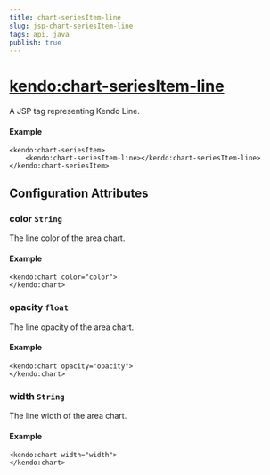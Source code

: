 ```yaml
---
title: chart-seriesItem-line
slug: jsp-chart-seriesItem-line
tags: api, java
publish: true
---
```


# <kendo:chart-seriesItem-line>
A JSP tag representing Kendo Line.

#### Example
    <kendo:chart-seriesItem>
        <kendo:chart-seriesItem-line></kendo:chart-seriesItem-line>
    </kendo:chart-seriesItem>


## Configuration Attributes


### color `String`

The line color of the area chart.

#### Example
    <kendo:chart color="color">
    </kendo:chart>



### opacity `float`

The line opacity of the area chart.

#### Example
    <kendo:chart opacity="opacity">
    </kendo:chart>



### width `String`

The line width of the area chart.

#### Example
    <kendo:chart width="width">
    </kendo:chart>


